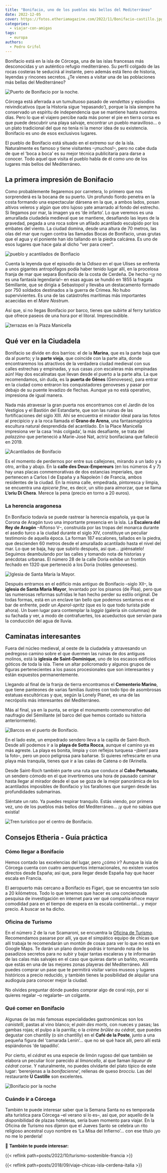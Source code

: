 ```yaml
---
title: "Bonifacio, uno de los pueblos más bellos del Mediterráneo"
date: 2022-12-05
cover: https://fotos.etheriamagazine.com/2022/11/Bonifacio-castillo.jpg
categories: 
  - viajar-con-amigas
tags: 
  - europa
authors: 
  - Pedro Grifol
---
```


Bonifacio está en la isla de Córcega, una de las islas francesas más desconocidas y un 
auténtico refugio mediterráneo. Su perfil colgado de las rocas costeras te seducirá al 
instante, pero además está lleno de historia, leyendas y rincones secretos. ¿Te vienes a 
visitar una de las poblaciones más bellas del Mediterráneo? 

![Puerto de Bonifacio por la noche.](https://fotos.etheriamagazine.com/2022/11/Bonifacio-castillo.jpg "Puerto de Bonifacio por la noche. © Bonifacio Tourisme")

Córcega está aferrada a un tumultuoso pasado de _vendettas_ y episodios reivindicativos 
(que la Historia sigue ‘repasando’), porque la isla siempre ha conservado un espíritu de 
independencia que se mantiene hasta nuestros días. Pero lo que el viajero percibe nada 
más poner el pie en tierra corsa es que puede descubrir una playa salvaje, encontrar un 
pueblo maravilloso… o un plato tradicional del que no tenía ni la menor idea de su 
existencia. Bonifacio es uno de esos exclusivos lugares. 

El pueblo de Bonifacio está situado en el extremo sur de la isla. Naturalmente es famoso 
y tiene visitantes –¡muchos!–, pero no cabe duda de que el ‘boca a boca’ es su mejor 
técnica publicitaria para darse a conocer. Todo aquel que visita el pueblo habla de él 
como uno de los lugares más bellos del Mediterráneo. 

## La primera impresión de Bonifacio

Como probablemente llegaremos por carretera, lo primero que nos sorprenderá es la bocana 
de su puerto. Un profundo fiordo penetra en la costa formando una espectacular dársena 
en la que, a ambos lados, posan altivos veleros y algún que otro lujoso yate amarrado al 
fondo del estrecho. Si llegamos por mar, la imagen ya es ‘de infarto’. Lo que veremos es 
una amurallada ciudadela medieval que se mantiene, desafiando las leyes de la gravedad, 
pegada a una roca sobre un afilado acantilado esculpido por los embates del viento. La 
ciudad domina, desde una altura de 70 metros, las olas del mar que rugen contra las 
llamadas Bocas de Bonifacio, unas grutas que el agua y el poniente han ido tallando en 
la piedra calcárea. Es uno de esos lugares que hace gala al dicho “ver para creer”. 

![pueblo y acantilados de Bonfiacio](https://fotos.etheriamagazine.com/2022/11/Bonifaciopanoramica.jpg "Bonifacio visto desde el mar. © Bonifacio Tourisme")

Cuenta la leyenda que el episodio de la _Odisea_ en el que Ulises se enfrenta a unos 
gigantes antropófagos podía haber tenido lugar allí, en la procelosa franja de mar que 
separa Bonifacio de la costa de Cerdeña. De hecho –¡y no es una fantasía legendaria!– en 
esas aguas se hundió en 1855 la fragata Sémillante, que se dirigía a Sebastopol y 
llevaba un destacamento formado por 750 soldados destinados a la guerra de Crimea. No 
hubo supervivientes. Es una de las catástrofes marítimas más importantes acaecidas en el 
_Mare Nostrum_. 

Así que, si no llegas Bonifacio por barco, tienes que subirte al ferry turístico que 
ofrece paseos de una hora por el litoral. Imprescindible. 

![terrazas en la Plaza Manicella](https://fotos.etheriamagazine.com/2022/11/Bonifacio-Place-Manicella.jpg "Plaza Manicella, en el centro de Bonifacio. © Pedro Grifol")

## Qué ver en la Ciudadela

Bonifacio se divide en dos barrios: el de la **Marina**, que es la parte baja que da al 
puerto; y la **parte vieja**, que coincide con la parte alta, donde encontraremos los 
atractivos de la verdadera ciudad medieval con sus calles estrechas y empinadas, y sus 
casas ¡con escaleras más empinadas aún! Hay dos escalinatas que llevan desde el puerto a 
la parte alta. La que recomendamos, sin duda, es la **puerta de Gênes** (Genoveses), 
para entrar en la ciudad como entraron los conquistadores genoveses y pasar por debajo 
de su puente levadizo de flechas. Aunque ya no está operativo, impresiona de igual 
manera. 

Nada más atravesar la gran puerta nos encontramos con el Jardín de los Vestigios y el 
Bastión del Estandarte, que son las ruinas de las fortificaciones del siglo XIII. Ahí se 
encuentra el mirador ideal para las fotos al precipicio y a la roca llamada el **Grano 
de Arena**, una fantasmagórica escultura natural desprendida del acantilado. En la Place 
Manicella impresiona ver la casa ‘más colgada’, la más desafiante, se trata del 
_palazzino_ que perteneció a Marie-José Nat, actriz bonifaciana que falleció en 2019. 

![Acantilados de Bonifacio](https://fotos.etheriamagazine.com/2022/11/Bonifacio-Grano-Arena.jpg "Roca llamada Grano de Arena frente a los acantilados de Bonifacio. © Bonifacio Tourisme")

Es el momento de perdernos por entre sus callejones, mirando a un lado y a otro, arriba 
y abajo. En la **calle des Deux-Empereurs** (en los números 4 y 7) hay unas placas 
conmemorativas de dos estancias imperiales, que pertenecen a Carlos I de España y a 
Napoleón I de Francia, ambos residentes de la ciudad. En la misma calle, empedrada, 
pintoresca y limpia, se encuentra una _épicerie fine_, es decir, un sitio para almorzar, 
que se llama **L’oriu Di Chera**. Merece la pena (precio en torno a 20 euros). 

### La herencia aragonesa

En Bonifacio todavía se puede rastrear la herencia española, ya que la Corona de Aragón 
tuvo una importante presencia en la isla. La **Escalera del Rey de Aragón** –Alfonso V–, 
construida por las tropas del monarca durante el asedio turco a la ciudad durante el 
siglo XIV, constituye un peculiar testimonio de aquella época. La forman 187 escalones, 
tallados en la piedra, que descienden 60 metros desde el amurallado acantilado hasta el 
nivel del mar. Lo que se baja, hay que subirlo después, así que… ¡piénsatelo! Seguimos 
deambulando por las calles y tomando nota de historias y anécdotas urbanas. El número 28 
de la calle Doria exhibe un frontón fechado en 1320 que perteneció a los Doria (nobles 
genoveses). 

![Iglesia de Santa María la Mayor.](https://fotos.etheriamagazine.com/2022/11/Bonifacio-Iglesia-Sainte-Marie.jpg "Iglesia de Santa María la Mayor. © Bonifacio Tourisme")

Después entramos en el edificio más antiguo de Bonifacio –siglo XII–, la **iglesia de 
Santa María Mayor**, levantado por los pisanos (de Pisa), pero que las numerosas 
reformas sufridas le han hecho perder su estilo original. De todas formas, está en un 
enclave tan bello que podemos sentarnos en el bar de enfrente, pedir un _Aperol-spritz_ 
(que es lo que todo turista pide ahora). Un buen lugar para contemplar la _loggia_ 
(galería sin columnas) de su fachada y ver, a modo de contrafuertes, los acueductos que 
servían para la conducción del agua de lluvia. 

## Caminatas interesantes

Fuera del núcleo medieval, al oeste de la ciudadela y atravesando un pedregoso camino 
sobre el que duermen las ruinas de dos antiguos molinos, está la **iglesia de 
Saint-Dominique**, uno de los escasos edificios góticos de toda la isla. Tiene un altar 
policromado y algunos grupos de figuras pertenecientes a los pasos procesionales que son 
interesantes y están expuestos permanentemente. 

Llegando al final de la franja de tierra encontramos el **Cementerio Marino**, que tiene 
panteones de varias familias ilustres con todo tipo de asombrosas estatuas escultóricas 
y que, según la Lonely Planet, es una de las necrópolis más interesantes del 
Mediterráneo. 

Más al final, ya en la punta, se erige el monumento conmemorativo del naufragio del 
Sémillante (el barco del que hemos contado su historia anteriormente). 

![Barcos en el puerto de Bonifacio.](https://fotos.etheriamagazine.com/2022/11/Bonifacio-puerto.jpg "Barcos en el puerto de Bonifacio. © Pedro Grifol")

En el lado este, un empedrado sendero lleva a la capilla de Saint-Roch. Desde allí 
podemos ir a la **playa de Sotta Rocca**, aunque el camino ya es más agreste. La playa 
es bonita, limpia y con reflejos turquesa –¡bien! para la foto–, pero un poco peligrosa 
para bañarse. Si quieres refrescarte en una playa más tranquila, tienes que ir a las 
calas de Catena o de l’Arinella. 

Desde Saint-Roch también parte una ruta que conduce al **Cabo Pertusatu**, un sendero 
cómodo en el que invertiremos una hora de pausado caminar hasta llegar al mirador desde 
el que se goza de la mejor panorámica de los acantilados imposibles de Bonifacio y los 
farallones que surgen desde las profundidades submarinas. 

Siéntate un rato. Ya puedes respirar tranquilo. Estás viendo, por primera vez, uno de 
los pueblos más bellos del Mediterráneo… ¡y qué no sabías que existía! 

![Tren turístico por el centro de Bonifacio.](https://fotos.etheriamagazine.com/2022/11/Bonifacio-tren.jpg "Tren turístico por el centro de Bonifacio. © Pedro Grifol")

## Consejos Etheria - Guía práctica

### Cómo llegar a Bonifacio

Hemos contado las excelencias del lugar, pero ¿cómo ir? Aunque la isla de Córcega cuenta 
con cuatro aeropuertos internacionales, no existen vuelos directos desde España; así 
que, para llegar desde España hay que hacer escala en Francia. 

El aeropuerto más cercano a Bonifacio es Figari, que se encuentra tan solo a 20 
kilómetros. Todo lo que tenemos que hacer es una concienzuda pesquisa de investigación 
en internet para ver qué compañía ofrece mayor comodidad para en el tiempo de espera en 
la escala continental… y mejor precio. A buscar se ha dicho. 

### Oficina de Turismo

En el número 2 de la rue Scamaroni, se encuentra la [Oficina de 
Turismo](https://www.bonifacio.fr/). Recomendamos pasarse por allí, ya que el simpático 
equipo de chicas que allí trabaja te recomendarán un montón de cosas para ver lo que no 
está en Google Maps. Te darán un plano donde podrás ir tomando nota de los pasadizos 
secretos para no subir y bajar tantas escaleras y te informarán de las calas más 
salvajes en el caso que quieras darte un bañito, recuerda que estás en una de las 
mejores zonas playeras del Mediterráneo. Allí puedes comprar un pase que te permitirá 
visitar varios museos y lugares históricos a precio reducido, y también tienes la 
posibilidad de alquilar una audioguía para conocer mejor la ciudad. 

No olvides preguntar dónde puedes comprar algo de coral rojo, por si quieres regalar –o 
regalarte– un colgante. 

### Qué comer en Bonifacio

Algunas de las más famosas especialidades gastronómicas son los _canistelli_, pastas al 
vino blanco; el _pain des morts_, con nueces y pasas; las gambas rojas; el pulpo a la 
parrilla; o la _crème brûlèe au cédrat_, que puedes degustar con chantilly (o sin 
chantilly) en el **Café de la Poste**, junto a una pequeña figura del ‘camarada Lenin’… 
que no sé qué hace allí, pero allí está espiándonos ‘de tapadillo’. 

Por cierto, el _cédrat_ es una especie de limón rugoso del que también se elabora un 
peculiar licor parecido al _limoncello_, al que llaman _liqueur de cédrat corse_. Y 
naturalmente, no puedes olvidarte del plato típico de este lugar: ‘berenjenas a la 
_bonifacienne_’, rellenas de queso _brocciu_. Las del restaurante **U Castille** son 
excelentes. 

![Bonifacio por la noche](https://fotos.etheriamagazine.com/2022/11/Bonifacio-noche.jpg "Calle con restaurantes en Bonifacio. © Pedro Grifol")

### Cuándo ir a Córcega

También te puede interesar saber que la Semana Santa no es temporada alta turística para 
Córcega –el verano sí lo es–, así que, por aquello de la disponibilidad de plazas 
hoteleras, sería buen momento para viajar. En la Oficina de Turismo nos dijeron que el 
Jueves Santo se celebra un rito religioso ancestral cuyo nombre es ‘La Misa del 
Infierno’… con ese título ¡yo no me lo perdería! 

📌 **También te puede interesar:** 

{{< reflink path=posts/2022/10/turismo-sostenible-francia >}} 

{{< reflink path=posts/2018/09/viaje-chicas-isla-cerdena-italia >}}
